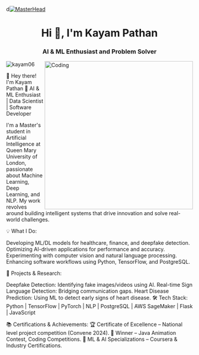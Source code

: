 d[![MasterHead](https://raw.githubusercontent.com/sagar-viradiya/sagar-viradiya/master/resources/banner.png)](https://Kayam06.io)
<h1 align="center">Hi 👋, I'm Kayam Pathan</h1>
<h3 align="center">AI & ML Enthusiast and Problem Solver</h3>
<img align="right" alt="Coding" width="400" src="https://camo.githubusercontent.com/cae12fddd9d6982901d82580bdf321d81fb299141098ca1c2d4891870827bf17/68747470733a2f2f6d69726f2e6d656469756d2e636f6d2f6d61782f313336302f302a37513379765349765f7430696f4a2d5a2e676966">

<p align="left"> <img src="https://komarev.com/ghpvc/?username=kayam06&label=Profile%20views&color=0e75b6&style=flat" alt="kayam06" /> </p>

👋 Hey there! I'm Kayam Pathan
🔹 AI & ML Enthusiast | Data Scientist | Software Developer

I'm a Master's student in Artificial Intelligence at Queen Mary University of London, passionate about Machine Learning, Deep Learning, and NLP. My work revolves around building intelligent systems that drive innovation and solve real-world challenges.

💡 What I Do:

Developing ML/DL models for healthcare, finance, and deepfake detection.
Optimizing AI-driven applications for performance and accuracy.
Experimenting with computer vision and natural language processing.
Enhancing software workflows using Python, TensorFlow, and PostgreSQL.


🚀 Projects & Research:

Deepfake Detection: Identifying fake images/videos using AI.
Real-time Sign Language Detection: Bridging communication gaps.
Heart Disease Prediction: Using ML to detect early signs of heart disease.
🛠 Tech Stack:
Python | TensorFlow | PyTorch | NLP | PostgreSQL | AWS SageMaker | Flask | JavaScript

📚 Certifications & Achievements:
🏆 Certificate of Excellence – National level project competition (Convene 2024).
🥇 Winner – Java Animation Contest, Coding Competitions.
📜 ML & AI Specializations – Coursera & Industry Certifications.

